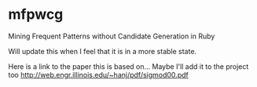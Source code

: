 mfpwcg
======

Mining Frequent Patterns without Candidate Generation in Ruby

Will update this when I feel that it is in a more stable state.

Here is a link to the paper this is based on... Maybe I'll add it to the project too http://web.engr.illinois.edu/~hanj/pdf/sigmod00.pdf

